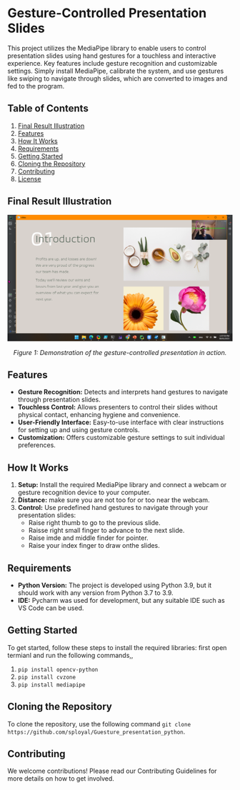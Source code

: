 # Gesture-Controlled Presentation Slides

This project utilizes the MediaPipe library to enable users to control presentation slides using hand gestures for a touchless and interactive experience. Key features include gesture recognition and customizable settings. Simply install MediaPipe, calibrate the system, and use gestures like swiping to navigate through slides, which are converted to images and fed to the program.

## Table of Contents
1. [Final Result Illustration](#final-result-illustration)
2. [Features](#features)
3. [How It Works](#how-it-works)
4. [Requirements](#requirements)
5. [Getting Started](#getting-started)
6. [Cloning the Repository](#cloning-the-repository)
7. [Contributing](#contributing)
8. [License](#license)

## Final Result Illustration

<p align="center">
  <img src="images/image1.png" alt="Gesture-Controlled Presentation Demo">
</p>

<p align="center"><em>Figure 1: Demonstration of the gesture-controlled presentation in action.</em></p>

## Features

- **Gesture Recognition:** Detects and interprets hand gestures to navigate through presentation slides.
- **Touchless Control:** Allows presenters to control their slides without physical contact, enhancing hygiene and convenience.
- **User-Friendly Interface:** Easy-to-use interface with clear instructions for setting up and using gesture controls.
- **Customization:** Offers customizable gesture settings to suit individual preferences.

## How It Works

1. **Setup:** Install the required MediaPipe library and connect a webcam or gesture recognition device to your computer.
2. **Distance:** make sure you are not too for or too near the webcam.
3. **Control:** Use predefined hand gestures to navigate through your presentation slides:
   - Raise right thumb to go to the previous slide.
   - Raisse right small finger to advance to the next slide.
   - Raise imde and middle finder for pointer.
   - Raise your index finger to draw onthe slides.

## Requirements

- **Python Version:** The project is developed using Python 3.9, but it should work with any version from Python 3.7 to 3.9.
- **IDE:** Pycharm was used for development, but any suitable IDE such as VS Code can be used.

## Getting Started

To get started, follow these steps to install the required libraries: first open termianl and run the following commands,,
1. `pip install opencv-python`
2. `pip install cvzone`
3. `pip install mediapipe`
## Cloning the Repository
To clone the repository, use the following command `git clone https://github.com/sployal/Guesture_presentation_python`.

## Contributing
We welcome contributions! Please read our Contributing Guidelines for more details on how to get involved.
